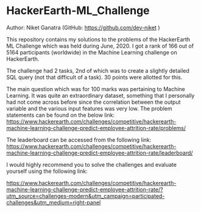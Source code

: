 # HackerEarth-ML_Challenge

Author: Niket Ganatra (GitHub: https://github.com/dev-niket )

This repository contains my solutions to the problems of the HackerEarth ML Challenge which was held during June, 2020. I got a rank of 166 out of 5164 participants (worldwide) in the Machine Learning challenge on HackerEarth.

The challenge had 2 tasks, 2nd of which was to create a slightly detailed SQL query (not that difficult of a task). 30 points were allotted for this.

The main question which was for 100 marks was pertaining to Machine Learning. It was quite an extraordinary dataset, something that I personally had not come across before since the correlation between the output variable and the various input features was very low.
The problem statements can be found on the below link:
https://www.hackerearth.com/challenges/competitive/hackerearth-machine-learning-challenge-predict-employee-attrition-rate/problems/

The leaderboard can be accessed from the following link:
https://www.hackerearth.com/challenges/competitive/hackerearth-machine-learning-challenge-predict-employee-attrition-rate/leaderboard/


I would highly recommend you to solve the challenges and evaluate yourself using the following link:

https://www.hackerearth.com/challenges/competitive/hackerearth-machine-learning-challenge-predict-employee-attrition-rate/?utm_source=challenges-modern&utm_campaign=participated-challenges&utm_medium=right-panel
